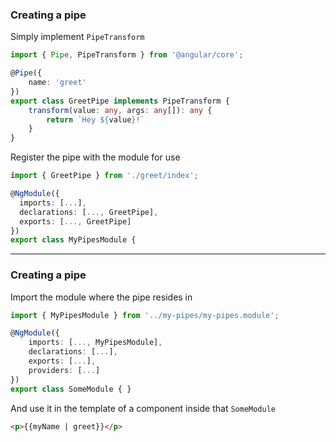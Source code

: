 ### Creating a pipe

Simply implement `PipeTransform`

```ts
import { Pipe, PipeTransform } from '@angular/core';

@Pipe({
    name: 'greet'
})
export class GreetPipe implements PipeTransform {
    transform(value: any, args: any[]): any {
        return `Hey ${value}!`
    }
}
```

<!-- .element class="small" -->

Register the pipe with the module for use

```ts
import { GreetPipe } from './greet/index';

@NgModule({
  imports: [...],
  declarations: [..., GreetPipe],
  exports: [..., GreetPipe]
})
export class MyPipesModule {
```

<!-- .element class="small" -->

---

### Creating a pipe

Import the module where the pipe resides in

```ts
import { MyPipesModule } from '../my-pipes/my-pipes.module';

@NgModule({
    imports: [..., MyPipesModule],
    declarations: [...],
    exports: [...],
    providers: [...]
})
export class SomeModule { }
```

And use it in the template of a component inside that `SomeModule`

```html
<p>{{myName | greet}}</p>
```